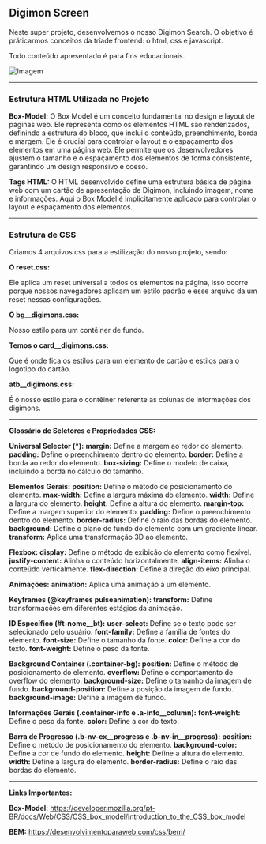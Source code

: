 ## Digimon Screen

Neste super projeto, desenvolvemos o nosso Digimon Search. O objetivo é práticarmos conceitos da tríade frontend: o html, css e javascript.

Todo conteúdo apresentado é para fins educacionais.

![Imagem](https://i.imgur.com/sZstEdN.jpg)  

___________________________________________________________________

### Estrutura HTML Utilizada no Projeto

**Box-Model:**
O Box Model é um conceito fundamental no design e layout de páginas web. Ele representa como os elementos HTML são renderizados, definindo a estrutura do bloco, que inclui o conteúdo, preenchimento, borda e margem. Ele é crucial para controlar o layout e o espaçamento dos elementos em uma página web. Ele permite que os desenvolvedores ajustem o tamanho e o espaçamento dos elementos de forma consistente, garantindo um design responsivo e coeso.

**Tags HTML:**
O HTML desenvolvido define uma estrutura básica de página web com um cartão de apresentação de Digimon, incluindo imagem, nome e informações. Aqui o Box Model é implicitamente aplicado para controlar o layout e espaçamento dos elementos.
___________________________________________________________________

### Estrutura de CSS

Criamos 4 arquivos css para a estilização do nosso projeto, sendo:

**O reset.css:**

Ele aplica um reset universal a todos os elementos na página, isso ocorre porque nossos navegadores aplicam um estilo padrão e esse arquivo da um reset nessas configurações.

**O bg__digimons.css:**

Nosso estilo para um contêiner de fundo.

**Temos o card__digimons.css:**

Que é onde fica os estilos para um elemento de cartão e estilos para o logotipo do cartão.

**atb__digimons.css:**

É o nosso estilo para o contêiner referente as colunas de informações dos digimons.


__________________________________________________________________

**Glossário de Seletores e Propriedades CSS:**

**Universal Selector (*):**
        **margin:** Define a margem ao redor do elemento.
        **padding:** Define o preenchimento dentro do elemento.
        **border:** Define a borda ao redor do elemento.
        **box-sizing:** Define o modelo de caixa, incluindo a borda no cálculo do tamanho.

**Elementos Gerais:**
        **position:** Define o método de posicionamento do elemento.
        **max-width:** Define a largura máxima do elemento.
        **width:** Define a largura do elemento.
        **height:** Define a altura do elemento.
        **margin-top:** Define a margem superior do elemento.
        **padding:** Define o preenchimento dentro do elemento.
        **border-radius:** Define o raio das bordas do elemento.
        **background:** Define o plano de fundo do elemento com um gradiente linear.
        **transform:** Aplica uma transformação 3D ao elemento.

**Flexbox:**
        **display:** Define o método de exibição do elemento como flexível.
        **justify-content:** Alinha o conteúdo horizontalmente.
        **align-items:** Alinha o conteúdo verticalmente.
        **flex-direction:** Define a direção do eixo principal.

**Animações:**
        **animation:** Aplica uma animação a um elemento.

**Keyframes (@keyframes pulseanimation):**
        **transform:** Define transformações em diferentes estágios da animação.

**ID Específico (#t-nome__bt):**
        **user-select:** Define se o texto pode ser selecionado pelo usuário.
        **font-family:** Define a família de fontes do elemento.
        **font-size:** Define o tamanho da fonte.
        **color:** Define a cor do texto.
        **font-weight:** Define o peso da fonte.

**Background Container (.container-bg):**
        **position:** Define o método de posicionamento do elemento.
        **overflow:** Define o comportamento de overflow do elemento.
        **background-size:** Define o tamanho da imagem de fundo.
        **background-position:** Define a posição da imagem de fundo.
        **background-image:** Define a imagem de fundo.

**Informações Gerais (.container-info e .a-info__column):**
        **font-weight:** Define o peso da fonte.
        **color:** Define a cor do texto.

**Barra de Progresso (.b-nv-ex__progress e .b-nv-in__progress):**
        **position:** Define o método de posicionamento do elemento.
        **background-color:** Define a cor de fundo do elemento.
        **height:** Define a altura do elemento.
        **width:** Define a largura do elemento.
        **border-radius:** Define o raio das bordas do elemento.
____________________________________________________________________

**Links Importantes:**

**Box-Model:** https://developer.mozilla.org/pt-BR/docs/Web/CSS/CSS_box_model/Introduction_to_the_CSS_box_model

**BEM:** https://desenvolvimentoparaweb.com/css/bem/